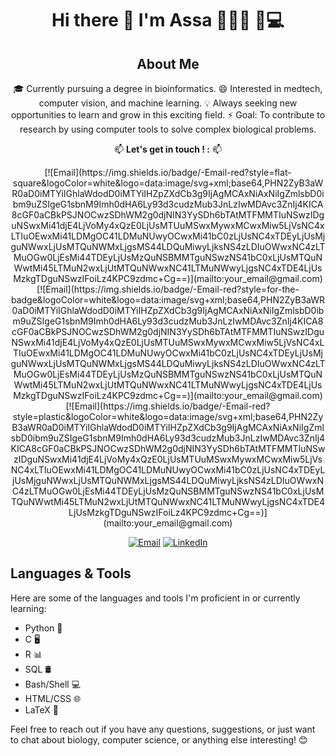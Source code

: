 <div align="center">

# Hi there 👋 I'm Assa 👩🏿‍🎓 🧬💻

## About Me

🎓 Currently pursuing a degree in bioinformatics.
 😄 Interested in medtech, computer vision, and machine learning.
 💡 Always seeking new opportunities to learn and grow in this exciting field.
 ⚡ Goal: To contribute to research by using computer tools to solve complex biological problems.

📫 **Let's get in touch ! :**  📫
</div>

<div align="center">
[![Email](https://img.shields.io/badge/-Email-red?style=flat-square&logoColor=white&logo=data:image/svg+xml;base64,PHN2ZyB3aWR0aD0iMTYiIGhlaWdodD0iMTYiIHZpZXdCb3g9IjAgMCAxNiAxNiIgZmlsbD0ibm9uZSIgeG1sbnM9Imh0dHA6Ly93d3cudzMub3JnLzIwMDAvc3ZnIj4KICA8cGF0aCBkPSJNOCwzSDhWM2g0djNIN3YySDh6bTAtMTFMMTIuNSwzIDguNSwxMi41djE4LjVoMy4xQzE0LjUsMTUuMSwxMywxMCwxMiw5LjVsNC4xLTIuOEwxMi41LDMgOC41LDMuNUwyOCwxMi41bC0zLjUsNC4xTDEyLjUsMjguNWwxLjUsMTQuNWMxLjgsMS44LDQuMiwyLjksNS4zLDIuOWwxNC4zLTMuOGw0LjEsMi44TDEyLjUsMzQuNSBMMTguNSwzNS41bC0xLjUsMTQuNWwtMi45LTMuN2wxLjUtMTQuNWwxNC41LTMuNWwyLjgsNC4xTDE4LjUsMzkgTDguNSwzIFoiLz4KPC9zdmc+Cg==)](mailto:your_email@gmail.com)
[![Email](https://img.shields.io/badge/-Email-red?style=for-the-badge&logoColor=white&logo=data:image/svg+xml;base64,PHN2ZyB3aWR0aD0iMTYiIGhlaWdodD0iMTYiIHZpZXdCb3g9IjAgMCAxNiAxNiIgZmlsbD0ibm9uZSIgeG1sbnM9Imh0dHA6Ly93d3cudzMub3JnLzIwMDAvc3ZnIj4KICA8cGF0aCBkPSJNOCwzSDhWM2g0djNIN3YySDh6bTAtMTFMMTIuNSwzIDguNSwxMi41djE4LjVoMy4xQzE0LjUsMTUuMSwxMywxMCwxMiw5LjVsNC4xLTIuOEwxMi41LDMgOC41LDMuNUwyOCwxMi41bC0zLjUsNC4xTDEyLjUsMjguNWwxLjUsMTQuNWMxLjgsMS44LDQuMiwyLjksNS4zLDIuOWwxNC4zLTMuOGw0LjEsMi44TDEyLjUsMzQuNSBMMTguNSwzNS41bC0xLjUsMTQuNWwtMi45LTMuN2wxLjUtMTQuNWwxNC41LTMuNWwyLjgsNC4xTDE4LjUsMzkgTDguNSwzIFoiLz4KPC9zdmc+Cg==)](mailto:your_email@gmail.com)
[![Email](https://img.shields.io/badge/-Email-red?style=plastic&logoColor=white&logo=data:image/svg+xml;base64,PHN2ZyB3aWR0aD0iMTYiIGhlaWdodD0iMTYiIHZpZXdCb3g9IjAgMCAxNiAxNiIgZmlsbD0ibm9uZSIgeG1sbnM9Imh0dHA6Ly93d3cudzMub3JnLzIwMDAvc3ZnIj4KICA8cGF0aCBkPSJNOCwzSDhWM2g0djNIN3YySDh6bTAtMTFMMTIuNSwzIDguNSwxMi41djE4LjVoMy4xQzE0LjUsMTUuMSwxMywxMCwxMiw5LjVsNC4xLTIuOEwxMi41LDMgOC41LDMuNUwyOCwxMi41bC0zLjUsNC4xTDEyLjUsMjguNWwxLjUsMTQuNWMxLjgsMS44LDQuMiwyLjksNS4zLDIuOWwxNC4zLTMuOGw0LjEsMi44TDEyLjUsMzQuNSBMMTguNSwzNS41bC0xLjUsMTQuNWwtMi45LTMuN2wxLjUtMTQuNWwxNC41LTMuNWwyLjgsNC4xTDE4LjUsMzkgTDguNSwzIFoiLz4KPC9zdmc+Cg==)](mailto:your_email@gmail.com)


[![Email](https://img.shields.io/badge/-Email-red?style=flat-square&logo=gmail)](mailto:assadiabirapro@gmail.com)
[![LinkedIn](https://img.shields.io/badge/-LinkedIn-blue?style=flat-square&logo=linkedin&logoColor=white)](https://www.linkedin.com/in/assadiabira/)
</div>

## Languages & Tools

Here are some of the languages and tools I'm proficient in or currently learning:

- Python 🐍
- C 🖥️
- R 📊
- SQL 🛢️
- Bash/Shell 💻
- HTML/CSS 🌐
- LaTeX 📝 

Feel free to reach out if you have any questions, suggestions, or just want to chat about biology, computer science, or anything else interesting! 😊

